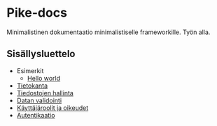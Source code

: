 # Pike-docs

Minimalistinen dokumentaatio minimalistiselle frameworkille. Työn alla.

## Sisällysluettelo

- Esimerkit
    - [Hello world](examples/hello-world.md)
- [Tietokanta](database.md)
- [Tiedostojen hallinta](filesystem.md)
- [Datan validointi](validation.md)
- [Käyttäjäroolit ja oikeudet](acl.md)
- [Autentikaatio](authentication.md)

